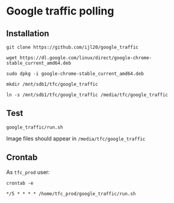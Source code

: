 # Google traffic polling

## Installation

```
git clone https://github.com/ijl20/google_traffic

wget https://dl.google.com/linux/direct/google-chrome-stable_current_amd64.deb

sudo dpkg -i google-chrome-stable_current_amd64.deb

mkdir /mnt/sdb1/tfc/google_traffic

ln -s /mnt/sdb1/tfc/google_traffic /media/tfc/google_traffic
```

## Test

```
google_traffic/run.sh
```

Image files should appear in `/media/tfc/google_traffic`

## Crontab

As `tfc_prod` user:

```
crontab -e

*/5 * * * * /home/tfc_prod/google_traffic/run.sh
```

